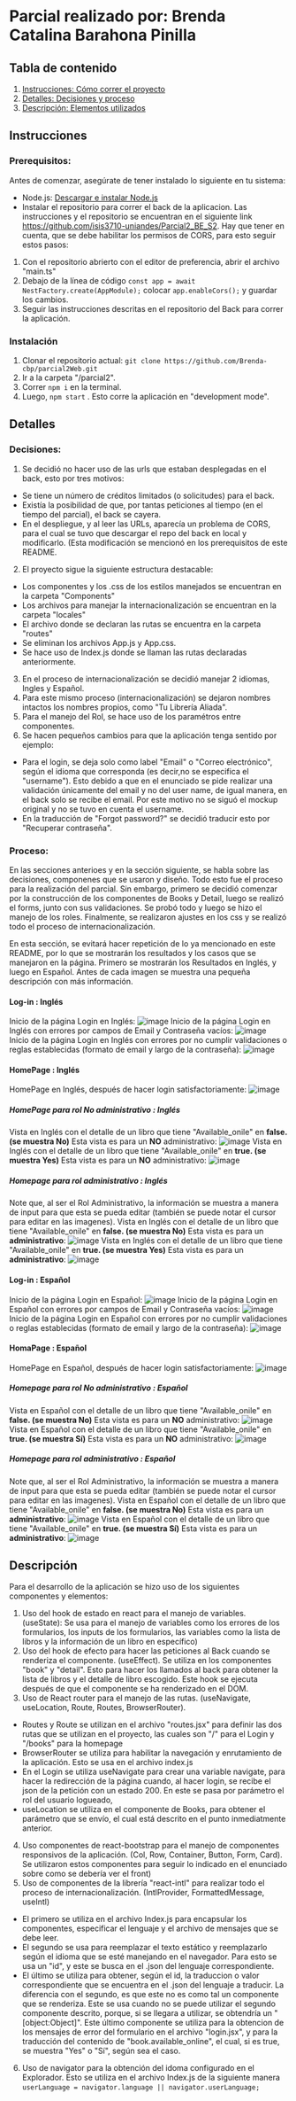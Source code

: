 # Parcial realizado por: Brenda Catalina Barahona Pinilla 

## Tabla de contenido

1. [Instrucciones: Cómo correr el proyecto](#intrucciones)
2. [Detalles: Decisiones y proceso](#Detalles)
3. [Descripción: Elementos utilizados](#Descripcion)

## Instrucciones
### Prerequisitos:
Antes de comenzar, asegúrate de tener instalado lo siguiente en tu sistema:
- Node.js: [Descargar e instalar Node.js](https://nodejs.org)
- Instalar el repositorio para correr el back de la aplicacion. Las instrucciones y el repositorio se encuentran en el siguiente link https://github.com/isis3710-uniandes/Parcial2_BE_S2. Hay que tener en cuenta, que se debe habilitar los permisos de CORS, para esto seguir estos pasos: 
1. Con el repositorio abrierto con el editor de preferencia, abrir el archivo "main.ts"
2. Debajo de la línea de código ```const app = await NestFactory.create(AppModule);``` colocar ```app.enableCors();``` y guardar los cambios.
3. Seguir las instrucciones descritas en el repositorio del Back para correr la aplicación.


### Instalación 
1. Clonar el repositorio actual: ```git clone https://github.com/Brenda-cbp/parcial2Web.git```
2. Ir a la carpeta "/parcial2".
3. Correr ```npm i``` en la terminal.
4. Luego, ```npm start``` . Esto corre la aplicación en "development mode".

## Detalles

### Decisiones: 
1. Se decidió no hacer uso de las urls que estaban desplegadas en el back, esto por tres motivos:  
  - Se tiene un número de créditos limitados (o solicitudes) para el back. 
  - Existía la posibilidad de que, por tantas peticiones al tiempo (en el tiempo del parcial), el back se cayera. 
  - En el despliegue, y al leer las URLs, aparecía un problema de CORS, para el cual se tuvo que descargar el repo del back en local y modificarlo. (Esta modificación se mencionó en los prerequisitos de este README.
2. El proyecto sigue la siguiente estructura destacable: 
  - Los componentes y los .css de los estilos manejados se encuentran en la carpeta "Components"
  - Los archivos para manejar la internacionalización se encuentran en la carpeta "locales"
  - El archivo donde se declaran las rutas se encuentra en la carpeta "routes"
  - Se eliminan los archivos App.js y App.css. 
  - Se hace uso de Index.js donde se llaman las rutas declaradas anteriormente.
3. En el proceso de internacionalización se decidió manejar 2 idiomas, Ingles y Español.
4. Para este mismo proceso (internacionalización) se dejaron nombres intactos los nombres propios, como "Tu Librería Aliada".
5. Para el manejo del Rol, se hace uso de los paramétros entre componentes.
6. Se hacen pequeños cambios para que la aplicación tenga sentido por ejemplo: 
- Para el login, se deja solo como label "Email" o "Correo electrónico", según el idioma que corresponda (es decir,no se especifica el "username"). Esto debido a que en el enunciado se pide realizar una validación únicamente del email y no del user name, de igual manera, en el back solo se recibe el email. Por este motivo no se siguó el mockup original y no se tuvo en cuenta el username.
- En la traducción de "Forgot password?" se decidió traducir esto por "Recuperar contraseña".

### Proceso: 
En las secciones anterioes y en la sección siguiente, se habla sobre las decisiones, componenes que se usaron y diseño. Todo esto fue el proceso para la realización del parcial. Sin embargo, primero se decidió comenzar por la construcción de los componentes de Books y Detail, luego se realizó el forms, junto con sus validaciones. Se probó todo y luego se hizo el manejo de los roles. Finalmente, se realizaron ajustes en los css y se realizó todo el proceso de internacionalización. 

En esta sección, se evitará hacer repetición de lo ya mencionado en este README, por lo que se mostrarán los resultados y los casos que se manejaron en la página. Primero se mostrarán los Resultados en Inglés, y luego en Español. 
Antes de cada imagen se muestra una pequeña descripción con más información.
#### Log-in : Inglés
Inicio de la página Login en Inglés:
![image](https://github.com/Brenda-cbp/parcial2Web/assets/60158853/5ed15180-b96e-4625-b327-28bbd2d5e727)
Inicio de la página Login en Inglés con errores por campos de Email y Contraseña vacíos:
![image](https://github.com/Brenda-cbp/parcial2Web/assets/60158853/24458a57-3984-4f7b-8eaa-5addc18faa25)
Inicio de la página Login en Inglés con errores por no cumplir validaciones o reglas establecidas (formato de email y largo de la contraseña):
![image](https://github.com/Brenda-cbp/parcial2Web/assets/60158853/e2b50309-09d2-41d3-a6aa-4ea1fe478dec)

#### HomePage : Inglés
HomePage en Inglés, después de hacer login satisfactoriamente:
![image](https://github.com/Brenda-cbp/parcial2Web/assets/60158853/1501afdd-2bd7-4c30-b937-569e3d224687)
##### HomePage para rol No administrativo : Inglés
Vista en Inglés con el detalle de un libro que tiene "Available_onile" en **false. (se muestra No)** Esta vista es para un **NO** administrativo:
![image](https://github.com/Brenda-cbp/parcial2Web/assets/60158853/fc491740-354e-4fc9-a09d-54afc12529a6)
Vista en Inglés con el detalle de un libro que tiene "Available_onile" en **true. (se muestra Yes)** Esta vista es para un **NO** administrativo:
![image](https://github.com/Brenda-cbp/parcial2Web/assets/60158853/be618c61-533d-482e-bd7c-851e3dae81c3)

##### Homepage para rol administrativo : Inglés
Note que, al ser el Rol Administrativo, la información se muestra a manera de input para que esta se pueda editar (también se puede notar el cursor para editar en las imagenes).
Vista en Inglés con el detalle de un libro que tiene "Available_onile" en **false. (se muestra No)** Esta vista es para un **administrativo**:
![image](https://github.com/Brenda-cbp/parcial2Web/assets/60158853/2bd9282a-6326-4140-a3f2-b2dc31b138a2)
Vista en Inglés con el detalle de un libro que tiene "Available_onile" en **true. (se muestra Yes)** Esta vista es para un **administrativo**:
![image](https://github.com/Brenda-cbp/parcial2Web/assets/60158853/22aae9c1-fed9-4810-aa6b-d5d4f9cd95be)

#### Log-in : Español 
Inicio de la página Login en Español:
![image](https://github.com/Brenda-cbp/parcial2Web/assets/60158853/f0add610-03a5-4cd5-8614-04d92fb82c8b)
Inicio de la página Login en Español con errores por campos de Email y Contraseña vacíos:
![image](https://github.com/Brenda-cbp/parcial2Web/assets/60158853/c24862dc-d34c-4f18-96a9-d471b710f1da)
Inicio de la página Login en Español con errores por no cumplir validaciones o reglas establecidas (formato de email y largo de la contraseña):
![image](https://github.com/Brenda-cbp/parcial2Web/assets/60158853/536451c1-e255-455e-8f84-4b333d6b3c65)

#### HomaPage : Español
HomePage en Español, después de hacer login satisfactoriamente:
![image](https://github.com/Brenda-cbp/parcial2Web/assets/60158853/833ad3bd-2959-439b-9a9d-e6345ac30f34)

##### Homepage para rol No administrativo : Español
Vista en Español con el detalle de un libro que tiene "Available_onile" en **false. (se muestra No)** Esta vista es para un **NO** administrativo:
![image](https://github.com/Brenda-cbp/parcial2Web/assets/60158853/a7fedfb8-a54c-4346-869a-a190ec4733da)
Vista en Español con el detalle de un libro que tiene "Available_onile" en **true. (se muestra Sí)** Esta vista es para un **NO** administrativo:
![image](https://github.com/Brenda-cbp/parcial2Web/assets/60158853/d1c97756-86ba-479b-ba7b-92b5364495ec)

##### Homepage para rol administrativo : Español
Note que, al ser el Rol Administrativo, la información se muestra a manera de input para que esta se pueda editar (también se puede notar el cursor para editar en las imagenes).
Vista en Español con el detalle de un libro que tiene "Available_onile" en **false. (se muestra No)** Esta vista es para un **administrativo**:
![image](https://github.com/Brenda-cbp/parcial2Web/assets/60158853/05c5e28d-3343-4ff3-8a40-932734a06909)
Vista en Español con el detalle de un libro que tiene "Available_onile" en **true. (se muestra Sí)** Esta vista es para un **administrativo**:
![image](https://github.com/Brenda-cbp/parcial2Web/assets/60158853/e4e36fd9-4dbc-4a3a-8182-d1588f2db736)


## Descripción
Para el desarrollo de la aplicación se hizo uso de los siguientes componentes y elementos: 
1. Uso del hook de estado en react para el manejo de variables. (useState): Se usa para el manejo de variables como los errores de los formularios, los inputs de los formularios, las variables como la lista de libros y la información de un libro en específico)
2. Uso del hook de efecto para hacer las peticiones al Back cuando se renderiza el componente. (useEffect). Se utiliza en los componentes "book" y "detail". Esto para hacer los llamados al back para obtener la lista de libros y el detalle de libro escogido. Este hook se ejecuta después de que el componente se ha renderizado en el DOM.
3. Uso de React router para el manejo de las rutas. (useNavigate, useLocation, Route, Routes, BrowserRouter). 
  * Routes y Route se utilizan en el archivo "routes.jsx" para definir las dos rutas que se utilizan en el proyecto, las cuales son "/" para el Login y "/books" para la homepage
  * BrowserRouter se utiliza para habilitar la navegación y enrutamiento de la aplicación. Esto se usa en el archivo index.js
  * En el Login se utiliza useNavigate para crear una variable navigate, para hacer la redirección de la página cuando, al hacer login, se recibe el json de la petición con un estado 200. En este se pasa por parámetro el rol del usuario logueado, 
  * useLocation se utiliza en el componente de Books, para obtener el parámetro que se envío, el cual está descrito en el punto inmediatmente anterior. 
4. Uso componentes de react-bootstrap para el manejo de componentes responsivos de la aplicación. (Col, Row, Container, Button, Form, Card). Se utilizaron estos componentes para seguir lo indicado en el enunciado sobre como se debería ver el front)
5. Uso de componentes de la librería "react-intl" para realizar todo el proceso de internacionalización. (IntlProvider, FormattedMessage, useIntl)
* El primero se utiliza en el archivo Index.js para encapsular los componentes, especificar el lenguaje y el archivo de mensajes que se debe leer. 
* El segundo se usa para reemplazar el texto estático y reemplazarlo según el idioma que se esté manejando en el navegador. Para esto se usa un "id", y este se busca en el .json del lenguaje correspondiente. 
* El último se utiliza para obtener, según el id, la traduccion o valor correspondiente que se encuentra en el .json del lenguaje a traducir. La diferencia con el segundo, es que este no es como tal un componente que se renderiza. Este se usa cuando no se puede utilizar el segundo componente descrito, porque, si se llegara a utilizar, se obtendría un "[object:Object]". Este último componente se utiliza para la obtencion de los mensajes de error del formulario en el archivo "login.jsx", y para la traducción del contenido de "book.available_online", el cual, si es true, se muestra "Yes" o "Sí", según sea el caso. 
6. Uso de navigator para la obtención del idoma configurado en el Explorador. Esto se utiliza en el archivo Index.js de la siguiente manera ```userLanguage = navigator.language || navigator.userLanguage;```



